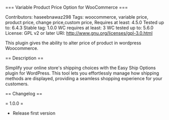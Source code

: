 === Variable Product Price Option for WooCommerce ===

Contributors: haseebnawaz298
Tags: woocommerce, variable price, product price, change price,custom price,
Requires at least: 4.5.0
Tested up to: 6.4.3
Stable tag: 1.0.0
WC requires at least: 3
WC tested up to: 5.6.0
License: GPL v2 or later
URI: http://www.gnu.org/licenses/gpl-3.0.html

This plugin gives the ability to alter price of product in wordpress Woocommerce.


== Description ==

Simplify your online store's shipping choices with the Easy Ship Options plugin for WordPress. This tool lets you effortlessly manage how shipping methods are displayed, providing a seamless shopping experience for your customers.

== Changelog ==

= 1.0.0 =
* Release first version
